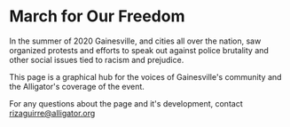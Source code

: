 # March for Our Freedom

In the summer of 2020 Gainesville, and cities all over the nation, saw organized protests and efforts to speak out against police brutality and other social issues tied to racism and prejudice.

This page is a graphical hub for the voices of Gainesville's community and the Alligator's coverage of the event.

For any questions about the page and it's development, contact [rizaguirre@alligator.org](mailto:rizaguirre@alligator.org)
